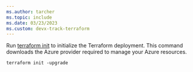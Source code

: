 ```yaml
---
ms.author: tarcher
ms.topic: include
ms.date: 03/23/2023
ms.custom: devx-track-terraform
---
```


Run [terraform init](https://www.terraform.io/docs/commands/init.html) to initialize the Terraform deployment. This command downloads the Azure provider required to manage your Azure resources.

```console
terraform init -upgrade
```
